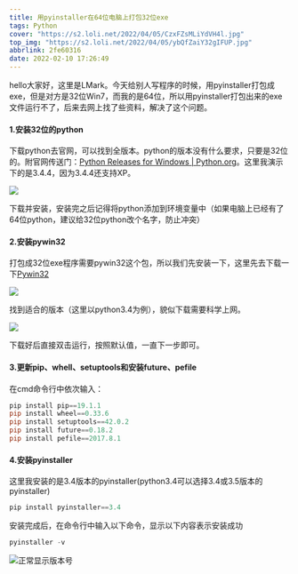 ```yaml
---
title: 用pyinstaller在64位电脑上打包32位exe
tags: Python
cover: "https://s2.loli.net/2022/04/05/CzxFZsMLiYdVH4l.jpg"
top_img: "https://s2.loli.net/2022/04/05/ybQfZaiY32gIFUP.jpg"
abbrlink: 2fe60316
date: 2022-02-10 17:26:49
---
```


hello大家好，这里是LMark。今天给别人写程序的时候，用pyinstaller打包成exe，但是对方是32位Win7，而我的是64位，所以用pyinstaller打包出来的exe文件运行不了，后来去网上找了些资料，解决了这个问题。

#### 1.安装32位的python

下载python去官网，可以找到全版本。python的版本没有什么要求，只要是32位的。附官网传送门：[Python Releases for Windows | Python.org](https://www.python.org/downloads/windows/)。这里我演示下的是3.4.4，因为3.4.4还支持XP。

![](https://s2.loli.net/2022/02/10/aDRqVFzYm1K7AuN.png)

下载并安装，安装完之后记得将python添加到环境变量中（如果电脑上已经有了64位python，建议给32位python改个名字，防止冲突）

#### 2.安装pywin32

打包成32位exe程序需要pywin32这个包，所以我们先安装一下，这里先去下载一下[Pywin32](https://sourceforge.net/projects/pywin32/files/pywin32/)

![](https://s2.loli.net/2022/02/10/E7qX9ihPxUvdAfo.png)

找到适合的版本（这里以python3.4为例），貌似下载需要科学上网。

![](https://s2.loli.net/2022/02/10/1ZzQB48rl3gc6Ud.png)

下载好后直接双击运行，按照默认值，一直下一步即可。

#### 3.更新pip、whell、setuptools和安装future、pefile

在cmd命令行中依次输入：

``` powershell
pip install pip==19.1.1
pip install wheel==0.33.6
pip install setuptools==42.0.2
pip install future==0.18.2
pip install pefile==2017.8.1
```

#### 4.安装pyinstaller

这里我安装的是3.4版本的pyinstaller(python3.4可以选择3.4或3.5版本的pyinstaller)

``` powershell
pip install pyinstaller==3.4
```

安装完成后，在命令行中输入以下命令，显示以下内容表示安装成功

``` powershell
pyinstaller -v
```

![正常显示版本号](https://s2.loli.net/2022/02/10/yIYAS92VR8JHGgF.png)

